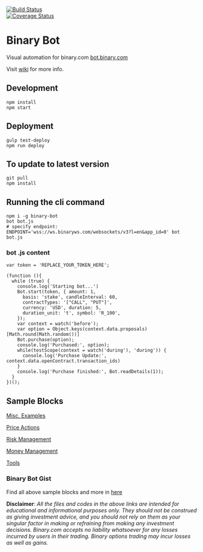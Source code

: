 [![Build Status](https://travis-ci.org/binary-com/binary-bot.svg?branch=master)](https://travis-ci.org/binary-com/binary-bot)		
[![Coverage Status](https://coveralls.io/repos/github/binary-com/binary-bot/badge.svg?branch=master)](https://coveralls.io/github/binary-com/binary-bot?branch=master)

# Binary Bot

Visual automation for binary.com [bot.binary.com](https://bot.binary.com)

Visit [wiki](https://github.com/binary-com/binary-bot/wiki) for more info.

## Development

```
npm install
npm start
```

## Deployment 

```
gulp test-deploy
npm run deploy
```

## To update to latest version

```
git pull
npm install
```

## Running the cli command

```
npm i -g binary-bot
bot bot.js
# specify endpoint:
ENDPOINT='wss://ws.binaryws.com/websockets/v3?l=en&app_id=0' bot bot.js
```

### bot .js content
```
var token = 'REPLACE_YOUR_TOKEN_HERE';

(function (){
  while (true) {
    console.log('Starting bot...')
    Bot.start(token, { amount: 1,
      basis: 'stake', candleInterval: 60,
      contractTypes: '["CALL", "PUT"]',
      currency: 'USD', duration: 5,
      duration_unit: 't', symbol: 'R_100',
    });
    var context = watch('before');
    var option = Object.keys(context.data.proposals)[Math.round(Math.random())]
    Bot.purchase(option);
    console.log('Purchased:', option);
    while(testScope(context = watch('during'), 'during')) {
      console.log('Purchase Update:', context.data.openContract.transaction_ids)
    }
    console.log('Purchase finished:', Bot.readDetails(1));
  }
})();
```

## Sample Blocks

[Misc. Examples](https://gist.github.com/aminmarashi/dfabc8eadfaf77bf270b0318f03ea8bb)

[Price Actions](https://gist.github.com/aminmarashi/094961982556d36639b9055a1d40ec06)

[Risk Management](https://gist.github.com/aminmarashi/0feb52b5802519cd4157b612d9bd3471)

[Money Management](https://gist.github.com/aminmarashi/8cfc8554f894311e9a80480d28882bf2)

[Tools](https://gist.github.com/aminmarashi/7cd7be9f3ce9004de767f4d4f6a6c5a0)

### Binary Bot Gist
Find all above sample blocks and more in [here](https://gist.github.com/aminmarashi)

**Disclaimer**: _All the files and codes in the above links are intended for educational and informational purposes only. They should not be construed as giving investment advice, and you should not rely on them as your singular factor in making or refraining from making any investment decisions. Binary.com accepts no liability whatsoever for any losses incurred by users in their trading. Binary options trading may incur losses as well as gains._


